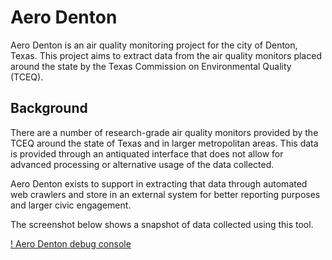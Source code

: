 # Aero Denton

Aero Denton is an air quality monitoring project for the city of Denton, Texas. This project aims to extract data from the air quality monitors placed around the state by the Texas Commission on Environmental Quality (TCEQ).

## Background

There are a number of research-grade air quality monitors provided by the TCEQ around the state of Texas and in larger metropolitan areas. This data is provided through an antiquated interface that does not allow for advanced processing or alternative usage of the data collected.

Aero Denton exists to support in extracting that data through automated web crawlers and store in an external system for better reporting purposes and larger civic engagement.

The screenshot below shows a snapshot of data collected using this tool.

[! Aero Denton debug console](https://github.com/OpenDenton/aerodenton/blob/master/aero-console.png?raw=true)
